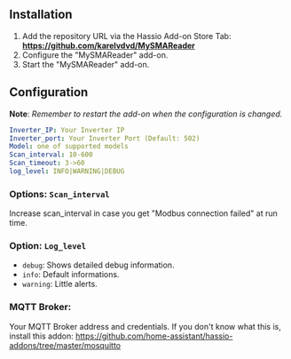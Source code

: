 ## Installation

1. Add the repository URL via the Hassio Add-on Store Tab: **https://github.com/karelvdvd/MySMAReader**
2. Configure the "MySMAReader" add-on.
3. Start the "MySMAReader" add-on.

## Configuration

**Note**: _Remember to restart the add-on when the configuration is changed._

```yaml
Inverter_IP: Your Inverter IP
Inverter_port: Your Inverter Port (Default: 502)
Model: one of supported models
Scan_interval: 10-600
Scan_timeout: 3->60
log_level: INFO|WARNING|DEBUG
```

### Options: `Scan_interval` 
Increase scan_interval in case you get "Modbus connection failed" at run time.

### Option: `Log_level`

- `debug`: Shows detailed debug information.
- `info`: Default informations.
- `warning`: Little alerts.

### MQTT Broker:
Your MQTT Broker address and credentials. If you don't know what this is, install this addon:
https://github.com/home-assistant/hassio-addons/tree/master/mosquitto

